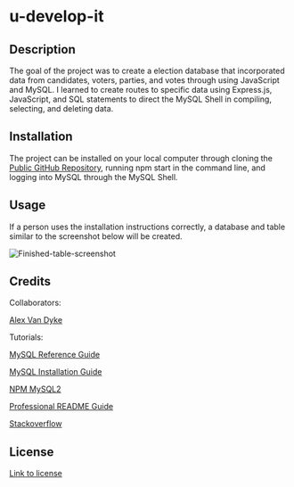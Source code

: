 # u-develop-it

## Description

The goal of the project was to create a election database that incorporated data from candidates, voters, parties, and votes through using JavaScript and MySQL. I learned to create routes to specific data using Express.js, JavaScript, and SQL statements to direct the MySQL Shell in compiling, selecting, and deleting data.

## Installation

The project can be installed on your local computer through cloning the [Public GitHub Repository](https://github.com/AlexandertheGreat491/u-develop-it.git), running npm start in the command line, and logging into MySQL through the MySQL Shell.

## Usage

If a person uses the installation instructions correctly, a database and table similar to the screenshot below will be created.

![Finished-table-screenshot](https://user-images.githubusercontent.com/64184203/178148644-54142bf4-324e-459e-a53a-766d361b2617.jpg)


## Credits

Collaborators:

[Alex Van Dyke](https://github.com/AlexandertheGreat491)

Tutorials:

[MySQL Reference Guide](https://coding-boot-camp.github.io/full-stack/mysql/mysql-reference-guide)

[MySQL Installation Guide](https://coding-boot-camp.github.io/full-stack/mysql/mysql-installation-guide)

[NPM MySQL2](https://www.npmjs.com/package/mysql2#installation)

[Professional README Guide](https://coding-boot-camp.github.io/full-stack/github/professional-readme-guide)

[Stackoverflow](https://stackoverflow.com/questions/28305120/differences-between-express-router-and-app-get)

## License

[Link to license](./LICENSE)
